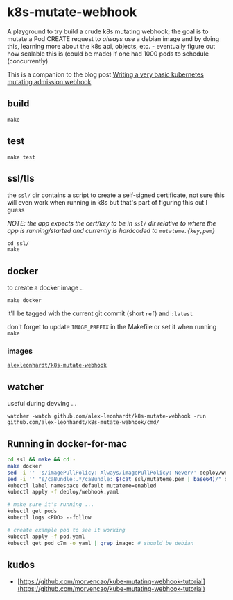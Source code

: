 # k8s-mutate-webhook

A playground to try build a crude k8s mutating webhook; the goal is to mutate a Pod CREATE request to _always_ use a debian image and by doing this, learning more about
the k8s api, objects, etc. - eventually figure out how scalable this is (could be made) if one had 1000 pods to schedule (concurrently)

This is a companion to the blog post [Writing a very basic kubernetes mutating admission webhook](https://medium.com/ovni/writing-a-very-basic-kubernetes-mutating-admission-webhook-398dbbcb63ec)  

## build 

```
make
```

## test

```
make test
```

## ssl/tls

the `ssl/` dir contains a script to create a self-signed certificate, not sure this will even work when running in k8s but that's part of figuring this out I guess

_NOTE: the app expects the cert/key to be in `ssl/` dir relative to where the app is running/started and currently is hardcoded to `mutateme.{key,pem}`_

```
cd ssl/ 
make 
```

## docker

to create a docker image .. 

```
make docker
```

it'll be tagged with the current git commit (short `ref`) and `:latest`

don't forget to update `IMAGE_PREFIX` in the Makefile or set it when running `make`

### images

[`alexleonhardt/k8s-mutate-webhook`](https://cloud.docker.com/repository/docker/alexleonhardt/k8s-mutate-webhook)


## watcher

useful during devving ... 

```
watcher -watch github.com/alex-leonhardt/k8s-mutate-webhook -run github.com/alex-leonhardt/k8s-mutate-webhook/cmd/
```

## Running in docker-for-mac

```bash
cd ssl && make && cd -
make docker
sed -i '' 's/imagePullPolicy: Always/imagePullPolicy: Never/' deploy/webhook.yaml # use local image
sed -i '' "s/caBundle:.*/caBundle: $(cat ssl/mutateme.pem | base64)/" deploy/webhook.yaml # use local CA 
kubectl label namespace default mutateme=enabled
kubectl apply -f deploy/webhook.yaml

# make sure it's running ...
kubectl get pods
kubectl logs <PDO> --follow

# create example pod to see it working
kubectl apply -f pod.yaml
kubectl get pod c7m -o yaml | grep image: # should be debian
```

## kudos

- [https://github.com/morvencao/kube-mutating-webhook-tutorial](https://github.com/morvencao/kube-mutating-webhook-tutorial)
